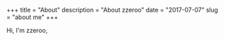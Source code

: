 +++
title = "About"
description = "About zzeroo"
date = "2017-07-07"
slug = "about me"
+++

Hi, I'm zzeroo,



